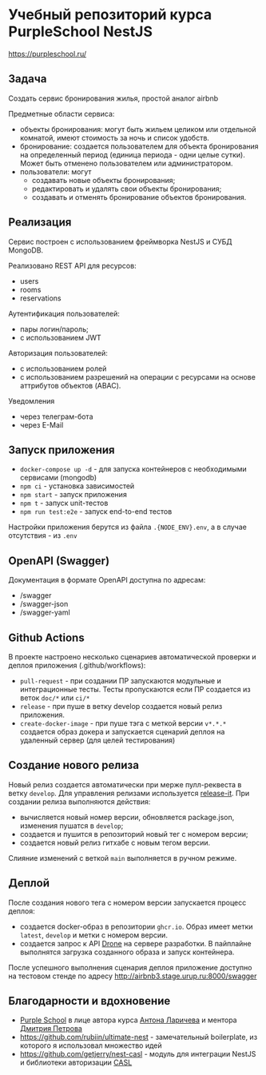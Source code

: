 # Учебный репозиторий курса PurpleSchool NestJS
https://purpleschool.ru/

## Задача
Создать сервис бронирования жилья, простой аналог airbnb

Предметные области сервиса:
- объекты бронирования: могут быть жильем целиком или отдельной комнатой, имеют стоимость за ночь и список удобств. 
- бронирование: создается пользователем для объекта бронирования на определенный период (единица периода - одни целые сутки). Может быть отменено пользователем или администратором.
- пользователи: могут 
  - создавать новые объекты бронирования;
  - редактировать и удалять свои объекты бронирования;
  - создавать и отменять бронирование объектов бронирования.

## Реализация
Сервис построен с использованием фреймворка NestJS и СУБД MongoDB. 

Реализовано REST API для ресурсов:
- users
- rooms
- reservations

Аутентификация пользователей:
- пары логин/пароль;
- с использованием JWT

Авторизация пользователей: 
- с использованием ролей 
- с использованием разрешений на операции с ресурсами на основе аттрибутов объектов (ABAC).

Уведомления
- через телеграм-бота
- через E-Mail

## Запуск приложения
- `docker-compose up -d` - для запуска контейнеров с необходимыми сервисами (mongodb)
- `npm ci` - установка зависимостей
- `npm start` - запуск приложения
- `npm t` - запуск unit-тестов
- `npm run test:e2e` - запуск end-to-end тестов

Настройки приложения берутся из файла `.{NODE_ENV}.env`, а в случае отсутствия - из `.env`

## OpenAPI (Swagger)
Документация в формате OpenAPI доступна по адресам:
- /swagger
- /swagger-json
- /swagger-yaml

## Github Actions
В проекте настроено несколько сценариев автоматической проверки и деплоя приложения (.github/workflows):
- `pull-request` - при создании ПР запускаются модульные и интеграционные тесты. Тесты пропускаются если ПР создается из веток `doc/*` или `ci/*`
- `release` - при пуше в ветку develop создается новый релиз приложения.
- `create-docker-image` - при пуше тэга с меткой версии `v*.*.*` создается образ докера и запускается сценарий деплоя на удаленный сервер (для целей тестирования)

## Создание нового релиза
Новый релиз создается автоматически при мерже пулл-реквеста в ветку `develop`. Для управления релизами используется [release-it](https://github.com/release-it/release-it).
При создании релиза выполняются действия:
- вычисляется новый номер версии, обновляется package.json, изменения пушатся в `develop`;
- создается и пушится в репозиторий новый тег с номером версии;
- создается новый релиз гитхабе с новым тегом версии.

Слияние изменений с веткой `main` выполняется в ручном режиме.

## Деплой
После создания нового тега с номером версии запускается процесс деплоя:
- создается docker-образ в репозитории `ghcr.io`. Образ имеет метки `latest`, `develop` и метки с номером версии.
- создается запрос к API [Drone](https://www.drone.io/) на сервере разработки. В пайплайне выполнятся загрузка созданного образа и запуск контейнера.

После успешного выполнения сценария деплоя приложение доступно на тестовом стенде по адресу http://airbnb3.stage.urup.ru:8000/swagger

## Благодарности и вдохновение
- [Purple School](https://purpleschool.ru/) в лице автора курса [Антона Ларичева](https://github.com/AlariCode) и ментора [Дмитрия Петрова](https://github.com/Dokril)
- https://github.com/rubiin/ultimate-nest - замечательный boilerplate, из которого я использовал множество идей
- https://github.com/getjerry/nest-casl - модуль для интеграции NestJS и библиотеки авторизации [CASL](https://casl.js.org/v5/en/guide/intro)
